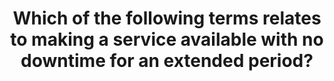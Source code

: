 ---
title: "Which of the following terms relates to making a service available with no downtime for an extended period?"
type: "question"
layout: "single"
answers:
    - id: answer1
      title: "Performance"
      explain: "Performance refers to the speed and efficiency of a system, not its availability."

    - id: answer2
      title: "Fault tolerance"
      explain: "Fault tolerance refers to the ability of a system to continue operating properly in the event of the failure of some of its components."

    - id: answer3
      title: "High availability"
      correct: true

    - id: answer4
      title: "Agility"
      explain: "Agility refers to the ability to rapidly develop, test, and deploy applications, not to the availability of a service."
---
